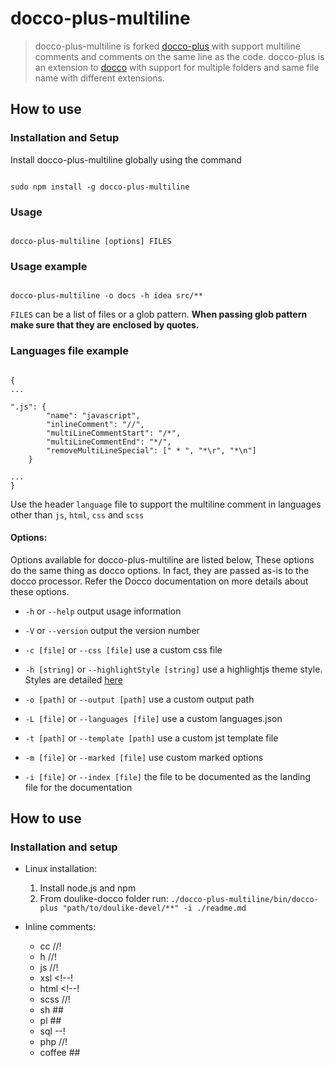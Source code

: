 # docco-plus-multiline

> docco-plus-multiline is forked [docco-plus](https://github.com/smravi/docco-plus) with support multiline comments and comments on the same line as the code.
> docco-plus is an extension to [docco](http://jashkenas.github.io/docco/) with support for multiple folders and same file name with different extensions.


## How to use

### Installation and Setup

Install docco-plus-multiline globally using the command

```shell

sudo npm install -g docco-plus-multiline

```

### Usage

```shell

docco-plus-multiline [options] FILES

```


### Usage example

```shell

docco-plus-multiline -o docs -h idea src/**

```
`FILES` can be a list of files or a glob pattern. **When passing glob pattern make sure that they are enclosed by quotes.**

### Languages file example

```shell

{
...

".js": {
        "name": "javascript",
        "inlineComment": "//",
        "multiLineCommentStart": "/*",
        "multiLineCommentEnd": "*/",
        "removeMultiLineSpecial": [" * ", "*\r", "*\n"]
    }

...
}

```
Use the header `language` file to support the multiline comment in languages ​​other than `js`, `html`, `css` and `scss`

#### Options:

Options available for docco-plus-multiline are listed below, These options do the same thing as docco options. In fact, they are
passed as-is to the docco processor. Refer the Docco documentation on more details about these options.

 - `-h` or `--help` output usage information

 - `-V` or `--version` output the version number

 - `-c [file]` or `--css [file]` use a custom css file

 - `-h [string]` or `--highlightStyle [string]` use a highlightjs theme style. Styles are detailed [here](https://highlightjs.org/static/demo/)

 - `-o [path]` or `--output [path]` use a custom output path

 - `-L [file]` or `--languages [file]` use a custom languages.json

 - `-t [path]` or `--template [path]` use a custom jst template file

 - `-m [file]` or `--marked [file]` use custom marked options

 - `-i [file]` or `--index [file]` the file to be documented as the landing file for the documentation


## How to use

### Installation and setup

+ Linux installation:
    1. Install node.js and npm
    2. From doulike-docco folder run:
    `./docco-plus-multiline/bin/docco-plus "path/to/doulike-devel/**" -i ./readme.md`

+ Inline comments:
    - cc //!
    - h //!
    - js //!
    - xsl <!--!
    - html <!--!
    - scss //!
    - sh ##
    - pl ##
    - sql --!
    - php //!
    - coffee ##